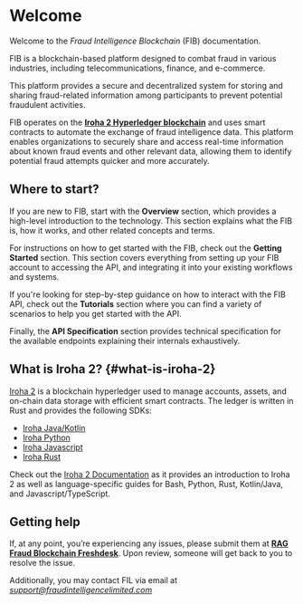 # Welcome

Welcome to the *Fraud Intelligence Blockchain* (FIB) documentation.

FIB is a blockchain-based platform designed to combat fraud in various industries, including telecommunications, finance, and e-commerce.

This platform provides a secure and decentralized system for storing and sharing fraud-related information among participants to prevent potential fraudulent activities.

FIB operates on the [**Iroha 2 Hyperledger blockchain**](/#what-is-iroha-2) and uses smart contracts to automate the exchange of fraud intelligence data. This platform enables organizations to securely share and access real-time information about known fraud events and other relevant data, allowing them to identify potential fraud attempts quicker and more accurately.

## Where to start?

If you are new to FIB, start with the **Overview** section, which provides a high-level introduction to the technology. This section explains what the FIB is, how it works, and other related concepts and terms.

For instructions on how to get started with the FIB, check out the **Getting Started** section. This section covers everything from setting up your FIB account to accessing the API, and integrating it into your existing workflows and systems.

If you're looking for step-by-step guidance on how to interact with the FIB API, check out the **Tutorials** section where you can find a variety of scenarios to help you get started with the API.

Finally, the **API Specification** section provides technical specification for the available endpoints explaining their internals exhaustively.

## What is Iroha 2? {#what-is-iroha-2}

[Iroha 2](https://github.com/hyperledger/iroha/tree/iroha2) is a blockchain hyperledger used to manage accounts, assets, and on-chain data storage with efficient smart contracts. The ledger is written in Rust and provides the following SDKs:

- [Iroha Java/Kotlin](https://github.com/hyperledger/iroha-java/tree/iroha2-dev)
- [Iroha Python](https://github.com/hyperledger/iroha-python)
- [Iroha Javascript](https://github.com/hyperledger/iroha-javascript/tree/iroha2)
- [Iroha Rust](https://github.com/hyperledger/iroha/tree/iroha2-lts/client)

Check out the [Iroha 2 Documentation](https://hyperledger.github.io/iroha-2-docs/) as it provides an introduction to Iroha 2 as well as language-specific guides for Bash, Python, Rust, Kotlin/Java, and Javascript/TypeScript.

## Getting help

If, at any point, you’re experiencing any issues, please submit them at [**RAG Fraud Blockchain Freshdesk**](https://ragfraudblockchain.freshdesk.com/a/dashboard/default). Upon review, someone will get back to you to resolve the issue.

Additionally, you may contact FIL via email at *[support@fraudintelligencelimited.com](mailto:support@fraudintelligencelimited.com)*
